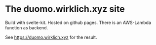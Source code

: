# The duomo.wirklich.xyz site

Build with svelte-kit. Hosted on github pages. There is an AWS-Lambda function as backend. 

See https://duomo.wirklich.xyz for the result. 

